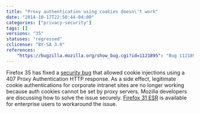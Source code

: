 ```yaml
---
title: "Proxy authentication using cookies doesn\'t work"
date: "2014-10-17T22:50:44-04:00"
categories: ["privacy-security"]
tags: []
versions: "35"
statuses: "regressed"
cclicense: "BY-SA 3.0"
references:
    "https://bugzilla.mozilla.org/show_bug.cgi?id=1121895": "Bug 1121895 – Proxy authentication with Auth-Cookies not working anymore"
---
```

Firefox 35 has fixed a [security bug](https://www.mozilla.org/security/advisories/mfsa2015-04/) that allowed cookie injections using a 407 Proxy Authentication HTTP response. As a side effect, legitimate cookie authentications for corporate intranet sites are no longer working because auth cookies cannot be set by proxy servers. Mozilla developers are discussing how to solve the issue securely. [Firefox 31 ESR](https://www.mozilla.org/firefox/organizations/) is available for enterprise users to workaround the issue.
